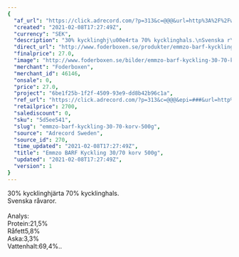 ```yaml
---
{
  "af_url": "https://click.adrecord.com/?p=313&c=@@@&url=http%3A%2F%2Fwww.foderboxen.se%2Fprodukter%2Femmzo-barf-kyckling-30-70-korv-500g%2C591",
  "created": "2021-02-08T17:27:49Z",
  "currency": "SEK",
  "description": "30% kycklinghj\u00e4rta 70% kycklinghals.\nSvenska r\u00e5varor.\nAnalys:\nProtein:21,5%\nR\u00e5fett5,8%\nAska:3,3%\nVattenhalt:69,4%..",
  "direct_url": "http://www.foderboxen.se/produkter/emmzo-barf-kyckling-30-70-korv-500g,591",
  "finalprice": 27.0,
  "image": "http://www.foderboxen.se/bilder/emmzo-barf-kyckling-30-70-korv-500g-591.png",
  "merchant": "Foderboxen",
  "merchant_id": 46146,
  "onsale": 0,
  "price": 27.0,
  "project": "6be1f25b-1f2f-4509-93e9-dd8b42b96c1a",
  "ref_url": "https://click.adrecord.com/?p=313&c=@@@&epi=###&url=http%3A%2F%2Fwww.foderboxen.se%2Fprodukter%2Femmzo-barf-kyckling-30-70-korv-500g%2C591",
  "retailprice": 2700,
  "salediscount": 0,
  "sku": "5d5ee541",
  "slug": "emmzo-barf-kyckling-30-70-korv-500g",
  "source": "Adrecord Sweden",
  "source_id": 270,
  "time_updated": "2021-02-08T17:27:49Z",
  "title": "Emmzo BARF Kyckling 30/70 korv 500g",
  "updated": "2021-02-08T17:27:49Z",
  "version": 1
}
---
```


<p> 30% kycklinghjärta 70% kycklinghals.<br>Svenska råvaror.<br><br>Analys:<br>Protein:21,5%<br>Råfett5,8%<br>Aska:3,3%<br>Vattenhalt:69,4%..</p>
